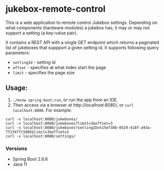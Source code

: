 # jukebox-remote-control

This is a web application to remote control Jukebox settings. Depending on what components (hardware modules) a jukebox has, it may or may not support a setting (a key-value pair). 

It contains a REST API with a single GET endpoint which returns a paginated list of jukeboxes that suppport a given setting id. It supports following query parameters:

- `settingId` - setting id
- `offset` - specifies at what index start the page
- `limit` - specifies the page size

## Usage:
1. `./mvnw spring-boot:run`, or run the app from an IDE.
2. Then access via a browser at http://localhost:8080/, or `curl localhost:8080`. For example:
```
curl -v localhost:8080/jukeboxes/
curl -v localhost:8080/jukeboxes?limit=3&offset=3
curl -v localhost:8080/jukeboxes?settingID=515ef38b-0529-418f-a93a-7f2347fc5805&limit=3&offset=2
curl -v localhost:8080/settings/
```

### Versions
- Spring Boot 2.6.6
- Java 11
